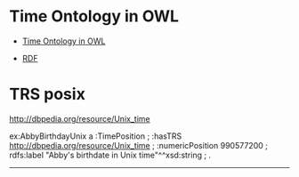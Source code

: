 # Time Ontology in OWL

- [Time Ontology in OWL](https://www.w3.org/TR/owl-time/)

- [RDF](https://www.w3.org/2006/time)


# TRS posix

http://dbpedia.org/resource/Unix_time

ex:AbbyBirthdayUnix
  a                 :TimePosition ;
  :hasTRS           <http://dbpedia.org/resource/Unix_time> ;
  :numericPosition  990577200 ;
  rdfs:label        "Abby's birthdate in Unix time"^^xsd:string ;
.

---